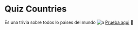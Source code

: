 # Quiz Countries
Es una trivia sobre todos lo paises del mundo
![a](blob:https://vercel.com/31330446-e816-4186-8c5d-a218a27399aa)
[Prueba aqui](https://banderas.vercel.app/) 🤩
